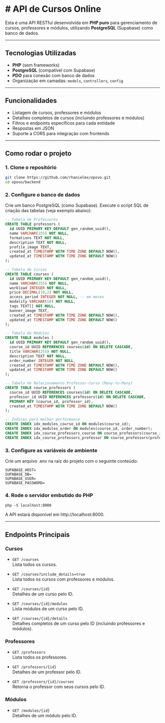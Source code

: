 # \# API de Cursos Online

Esta é uma API RESTful desenvolvida em **PHP puro** para gerenciamento de cursos, professores e módulos, utilizando **PostgreSQL** (Supabase) como banco de dados.

---

## Tecnologias Utilizadas

- **PHP** (sem frameworks)
- **PostgreSQL** (compatível com Supabase)
- **PDO** para conexão com banco de dados
- Organização em camadas: `models`, `controllers`, `config`

---

## Funcionalidades

- Listagem de cursos, professores e módulos
- Detalhes completos de cursos (incluindo professores e módulos)
- Filtros e endpoints específicos para cada entidade
- Respostas em JSON
- Suporte a CORS para integração com frontends

---

## Como rodar o projeto

### 1. Clone o repositório

```bash
git clone https://github.com/rhanielmx/opovo.git
cd opovo/backend
```

### 2. Configure o banco de dados
Crie um banco PostgreSQL (como Supabase).
Execute o script SQL de criação das tabelas (veja exemplo abaixo):

```sql
-- Tabela de Professores
CREATE TABLE professors (
  id UUID PRIMARY KEY DEFAULT gen_random_uuid(),
  name VARCHAR(255) NOT NULL,
  formations TEXT NOT NULL,
  description TEXT NOT NULL,
  profile_image TEXT,
  created_at TIMESTAMP WITH TIME ZONE DEFAULT NOW(),
  updated_at TIMESTAMP WITH TIME ZONE DEFAULT NOW()
);

-- Tabela de Cursos
CREATE TABLE courses (
  id UUID PRIMARY KEY DEFAULT gen_random_uuid(),
  name VARCHAR(255) NOT NULL,
  workload INTEGER NOT NULL, 
  price DECIMAL(10,2) NOT NULL,
  access_period INTEGER NOT NULL, -- em meses
  modality VARCHAR(50) NOT NULL, 
  tags TEXT[] NOT NULL,
  banner_image TEXT, 
  created_at TIMESTAMP WITH TIME ZONE DEFAULT NOW(),
  updated_at TIMESTAMP WITH TIME ZONE DEFAULT NOW()
);

-- Tabela de Módulos
CREATE TABLE modules (
  id UUID PRIMARY KEY DEFAULT gen_random_uuid(),
  course_id UUID REFERENCES courses(id) ON DELETE CASCADE,
  title VARCHAR(255) NOT NULL,
  description TEXT NOT NULL,
  order_number INTEGER NOT NULL,
  created_at TIMESTAMP WITH TIME ZONE DEFAULT NOW(),
  updated_at TIMESTAMP WITH TIME ZONE DEFAULT NOW()
);

-- Tabela de Relacionamento Professor-Curso (Many-to-Many)
CREATE TABLE course_professors (
  course_id UUID REFERENCES courses(id) ON DELETE CASCADE,
  professor_id UUID REFERENCES professors(id) ON DELETE CASCADE,
  PRIMARY KEY (course_id, professor_id),
  created_at TIMESTAMP WITH TIME ZONE DEFAULT NOW()
);

-- Índices para melhor performance
CREATE INDEX idx_modules_course_id ON modules(course_id);
CREATE INDEX idx_modules_order ON modules(course_id, order_number);
CREATE INDEX idx_course_professors_course ON course_professors(course_id);
CREATE INDEX idx_course_professors_professor ON course_professors(professor_id);

```
### 3. Configure as variáveis de ambiente
Crie um arquivo .env na raiz do projeto com o seguinte conteúdo:

```
SUPABASE_HOST=
SUPABASE_DB=
SUPABASE_USER=
SUPABASE_PASSWORD=
```

### 4. Rode o servidor embutido do PHP
```
php -S localhost:8000
```
A API estará disponível em http://localhost:8000.

---

## Endpoints Principais

### Cursos

- `GET /courses`  
  Lista todos os cursos.

- `GET /courses?include_details=true`  
  Lista todos os cursos com professores e módulos.

- `GET /courses/{id}`  
  Detalhes de um curso pelo ID.

- `GET /courses/{id}/modules`  
  Lista módulos de um curso pelo ID.

- `GET /courses/{id}/details`  
  Detalhes completos de um curso pelo ID (incluindo professores e módulos).

### Professores

- `GET /professors`  
  Lista todos os professores.

- `GET /professors/{id}`  
  Detalhes de um professor pelo ID.

- `GET /professors/{id}/courses`  
  Retorna o professor com seus cursos pelo ID.

### Módulos

- `GET /modules/{id}`  
  Detalhes de um módulo pelo ID.